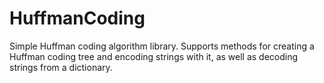 # HuffmanCoding
Simple Huffman coding algorithm library. Supports methods for creating a Huffman coding tree and encoding strings with it, as well as decoding strings from a dictionary. 

